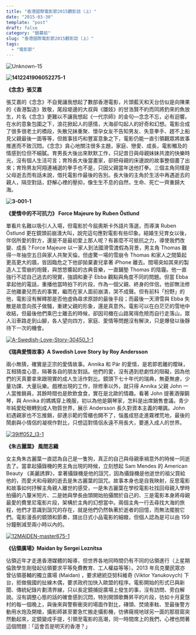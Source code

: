 ```yaml
---
title: "香港國際電影節2015觀影誌（上）"
date: "2015-03-30"
template: "post"
draft: false
category: "銀幕前"
slug: "香港國際電影節2015觀影誌（上）"
tags:
  - "電影節"
---
```


![Unknown-15](https://samuelisme.files.wordpress.com/2015/06/unknown-15.jpeg?w=700)

**![1412241906052275-1](images/1412241906052275-1.jpg)**

**《念念》張艾嘉**

張艾嘉的《念念》不自覺讓我想起了數部香港電影，片頭藍天和天台仿似是向陳果的《香港製造》致敬，尾段堤邊的大叔與《雛妓》的甘浩賢不約而同將釣來的魚放生，片名《念念》更難以不讓我想起《一代宗師》的金句—念念不忘，必有迴響。在水的意象包圍之下，浪花掀起人的感情，大海卻勾起人的好奇和幻想。電影合成了很多很老土的橋段，失散兄妹重聚、懷孕女友不告知男友、失意拳手、趕不上船見父親最後一面等等，但敘事技巧和豐富意象之下，電影仍能一直引領觀眾將故事推進而不致沉悶。《念念》貪心地關注很多主題，家庭、戀愛、成長，電影觸及的情感到位但不細膩。育男長大後出來默默工作，只記昔日與母親妹妹共渡的快樂時光，沒有個人生活可言；育玲長大後當畫家，卻把母親的床邊說的故事整個畫了出來；育玲男友阿翔連補選的拳手也不是，只因父親當年送他打拳。三個主角同樣是父母逝去而有話未說，借托電影作最後的告別。長大後的主角於生活中再遇逝去的親人，隔空對話，舒解心裡的壓抑，像生生不息的自然，生命、死亡一齊重歸大海。

**![3-001-1](https://samuelisme.files.wordpress.com/2015/06/3-001-1.jpg?w=700)**

**《愛情中的不可抗力》 Force Majeure by Ruben Östlund**

單看片名難以吸引人入場，但電影於今屆奧斯卡外語片落選，而導演 Ruben Östlund 更在鏡頭前崩潰大叫，說完這句應對電影有些印象。結婚生兒育女以後，伴侶所愛的對方，還是不是最初愛上那人呢？有甚麼不可抵抗之力，導使我們改變、成長？Force Majeure 以一家人到法國滑雪渡假為背景，男主角 Thomas 難得一年抽空五日與家人共聚天倫，但虛驚一場的雪崩令 Thomas 和家人之間築起更高更大的牆，皆因臨危之下他卻拋棄妻兒拿著 iPhone 離去。間場突如其來的製造人工雪崩的炮聲，與悠悠響起的古典音樂，一直鋪墊 Thomas 的陰霾。他一直強行不認自己逃去的現實，強調和妻子 Ebba 觀點與角度不同的問題。但當 Ebba 拿起他的電話，重播他當時拍下的片段，作為一個父親、終身的伴侶，他卻無法修正他離妻兒而去的事實，繼而在家人面前崩潰，哭不成聲。但有前科「扮野」的他，電影沒有解釋那是否他虛偽尋求原諒的最後手段；而最後一天滑雪與 Ebba 失散是故意向孩子做騷，重建父親的形象，還是真意外。電影可以在白茫茫的雪地中收結，但最後他們乘巴士離去的時候，卻因司機在山路駕得危險而自行走落山，眾人沿車路走到山腳，各人望向四方，家庭、愛情等問題沒有解決，只是爆發以後靜待下一次的機會。

[![A-Swedish-Love-Story-30450_1-1](images/a-swedish-love-story-30450_1-1.jpg)](https://samuelisme.files.wordpress.com/2015/06/39iff052_l3-1.jpg)

**《瑞典愛情故事》A Swedish Love Story by Roy Andersson**

兩小無猜，確實是正宗的愛情故事。Annika 和 Pär 的愛情，是若即若離的曖昧，互相猜度心意，隔著各自的朋友對話。他們的愛，沒有遇到悲劇性的阻礙，因為他們的天真要拿來跟現實的成人生活作對比。鏡頭下七十年代的瑞典，無憂無慮，少量功課、大量玩樂。戲裡出現的工作，除修車以外，就只得 Annika 父親 John 一人當推銷員，其餘時間也是飲飲食食，實在是北歐的情趣。看著 John 提著酒彈鋼琴，與 Annika 的媽媽穿上晚服，初以為他是鋼琴家，怎料是出席銷售會議。青少年純愛眨眼轉到成人物質世界，展示 Andersson 長久對資本主義的嘲諷。John 初遇親家也不忘推銷，卻連示範的雪櫃也開不了，惱羞成怒走進霧裡荒地，最後的鬧劇與小情侶的凝視作對比，只想這對情侶永遠不用長大，要進入成人的世界。

[![39iff052_l3-1](images/39iff052_l3-1.jpg)](https://samuelisme.files.wordpress.com/2015/06/39iff052_l3-1.jpg)

**《朱古麗葉》 風間志織**

女主角朱古麗葉一直認為自己是一隻狗，真正的自己與母親車禍意外的時候一同逝去了。當拿起攝錄機的男主角出現的時候，立刻想起 Sam Mendes 的 American Beauty 《美麗誘罪》，拿著攝錄機是他的詛咒，因為攝錄機是他逝世的祖父買給他的，而愛犬和母親的逝去是朱古麗葉的詛咒。故事本身也是自我映射，反思電影和故事如何抒解主角親人離世的感受，一是朱古麗葉在學校電影社找回母親入學時拍攝的八釐米短片、二是她與學長由頭開始拍攝關於自己的、三是電影本身將母親最愛的費里尼電影片段，架構於主角的幻想當中。兩個主角一行去尋找大海的旅程，他們才意識到詛咒的存在，就是他們仍然執著於逝者的回憶，而無法擺脫它們。電影漫長的鏡頭和節奏，譜出日式小品電影的細緻，但個人認為是可以由 159 分鐘刪減至兩小時以內的。

[![12MAIDEN-master675-1](images/12maiden-master675-1.jpg)](https://samuelisme.files.wordpress.com/2015/06/12maiden-master675-1.jpg)

**《佔領廣場》Maidan by Sergei Loznitsa**

佔領近年才走進香港媒體的報導，但世界各地同時間仍有不同的佔領進行（上星期倫敦學生剛發起佔領要求平等免費教育、工人權益等等）。2013 年烏克蘭民眾亦曾佔領基輔的獨立廣場 (Maidan) ，要求總統亞努科維奇 (Viktor Yanukovych) 下台，拒做俄國的扯線木偶，要求政府加快入歐盟的程序。電影開始的形式已與新聞、傳統紀錄片劃清界線，只以長定鏡捕捉廣場上發生的事，沒有訪問、旁白解說。沒有調整心態的話的確會感到沉悶，特別開頭歌舞昇平的片段，彷如十月夏愨村的每一個晚上，與後來與警察衝突的場面作對比，磚頭、焚燒車軚、至最後警方動用水炮及開槍，攝影師甚至要急忙搬走攝影機，彷佛窺視地球另一面的那扇窗突然動起來，定鏡變成手提，引領至電影的高潮，同一時間席上的我們，心裡也問著這個問題：「這會否是明天的香港？」
